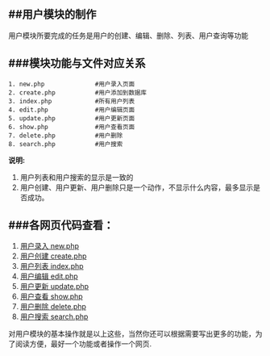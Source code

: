##用户模块的制作
---

用户模块所要完成的任务是用户的创建、编辑、删除、列表、用户查询等功能


###模块功能与文件对应关系
---
    1. new.php              #用户录入页面
    2. create.php           #用户添加到数据库
    3. index.php            #所有用户列表
    4. edit.php             #用户编辑页面
    5. update.php           #用户更新页面
    6. show.php             #用户查看页面
    7. delete.php           #用户删除
    8. search.php           #用户搜索

__说明:__ 

1. 用户列表和用户搜索的显示是一致的
2. 用户创建、用户更新、用户删除只是一个动作，不显示什么内容，最多显示是否成功。

###各网页代码查看：
---

1. [用户录入 new.php](../code/users/new.php)
2. [用户创建 create.php](../code/users/create.php)
3. [用户列表 index.php](../code/users/index.php)
4. [用户编辑 edit.php](../code/users/edit.php)
5. [用户更新 update.php](../code/users/update.php)
6. [用户查看 show.php](../code/users/show.php)
7. [用户删除 delete.php](../code/users/delete.php)
8. [用户搜索 search.php](../code/users/index.php)

对用户模块的基本操作就是以上这些，当然你还可以根据需要写出更多的功能，为了阅读方便，最好一个功能或者操作一个网页.

